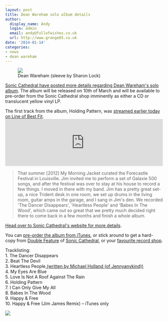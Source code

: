 ```yaml
---
layout: post
title: Dean Wareham solo album details
author:
  display_name: Andy
  login: admin
  email: andy@fullofwishes.co.uk
  url: http://www.grange85.co.uk
date: '2014-01-14'
categories:
- news
- dean wareham
---
```

<p><figure class="caption aligncenter"><img src="https://media.fullofwishes.co.uk/05-dean_wareham/sleeves/dean-wareham-sonic-cathedral75.jpg" class /><figcaption class="caption-text"> Dean Wareham (sleeve by Sharon Lock)</figcaption></figure>
<p><a href="http://web.archive.org/web/20140427083550/http://www.soniccathedral.co.uk/dean-wareham-reveals-new-album-details/">Sonic Cathedral have posted more details regarding Dean Wareham's solo album</a>. The album will be released on 10th of March and will be available to pre-order from the Sonic Cathedral shop imminently as either a CD or translucent yellow vinyl LP.</p>
<p>The first track from the album, Holding Pattern, was <a href="http://www.thelineofbestfit.com/new-music/blog/listen-dean-wareham-holding-pattern-premiere-144027">streamed earlier today on Line of Best Fit</a>.<br />
<iframe width="100%" scrolling="no" frameborder="no" src="https://w.soundcloud.com/player/?url=https%3A//api.soundcloud.com/tracks/128739160&color=eaef19"></iframe></p>
<blockquote><p>That summer [2012] My Morning Jacket curated the Forecastle Festival in Louisville. Jim invited me to perform a set of Galaxie 500 songs, and after the festival was over to stay at his house to record a few things. I moved in there with my band. Jim has a pretty great set-up, a nice Trident desk in one room, we set up drums in the living room, guitar amps in the garage, and I sang in Jim's den. We recorded 'The Dancer Disappears', 'Heartless People' and 'Babes In The Wood', which came out so great that we pretty much decided right there to come back in a few months and finish a whole album.</p></blockquote>
<p><a href="http://web.archive.org/web/20140427083550/http://www.soniccathedral.co.uk/dean-wareham-reveals-new-album-details/">Head over to Sonic Cathedral's website for more details</a>.</p>
<p>You can <a href="https://itunes.apple.com/us/album/dean-wareham-bonus-track-version/id787486934?ls=1">pre-order the album from iTunes</a>, or stick around to get a hard-copy from <a href="http://elevenspot.11spot.com/deanwareham.html">Double Feature</a> of <a href="http://www.soniccathedral.co.uk">Sonic Cathedral</a>, or your <a href="http://www.recordstoreday.com/Venues">favourite record shop</a>.</p>
<p>Tracklisting:<br />
1. The Dancer Disappears<br />
2. Beat The Devil<br />
3. Heartless People<ins datetime="2014-01-14T23:59:44+00:00"> (written by Michael Holland (of Jennyanykind))</ins><br />
4. My Eyes Are Blue<br />
5. Love Is Not A Roof Against The Rain<br />
6. Holding Pattern<br />
7. I Can Only Give My All<br />
8. Babes In The Wood<br />
9. Happy & Free<br />
10. Happy & Free (Jim James Remix) – iTunes only</p>
<p><img src="https://media.fullofwishes.co.uk/05-dean_wareham/pictures/dean-wareham-promo-2013.jpg" class="aligncenter" /></p>
